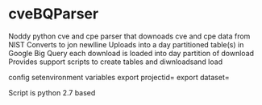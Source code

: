 # cveBQParser 
Noddy python cve and cpe parser that downoads cve and cpe data from NIST
Converts to jon newlline
Uploads into a day partitioned table(s) in Google Big Query each download is loaded into day partition of download
Provides support scripts to create tables and diwnloadsand load

config
setenvironment variables
export projectid=<google project id>
export dataset=<dataset to put tables in >

Script is python 2.7 based 
